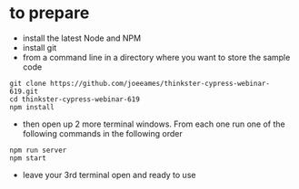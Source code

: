 # to prepare

* install the latest Node and NPM
* install git
* from a command line in a directory where you want to store the sample code
```
git clone https://github.com/joeeames/thinkster-cypress-webinar-619.git
cd thinkster-cypress-webinar-619
npm install
```

* then open up 2 more terminal windows. From each one run one of the following commands in the following order
```
npm run server
npm start
```
* leave your 3rd terminal open and ready to use

